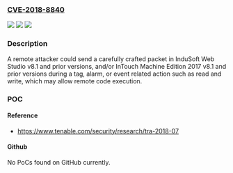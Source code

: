 ### [CVE-2018-8840](https://cve.mitre.org/cgi-bin/cvename.cgi?name=CVE-2018-8840)
![](https://img.shields.io/static/v1?label=Product&message=Schneider%20Electric%20InduSoft%20Web%20Studio%20and%20InTouch%20Machine%20Edition&color=blue)
![](https://img.shields.io/static/v1?label=Version&message=n%2Fa&color=blue)
![](https://img.shields.io/static/v1?label=Vulnerability&message=STACK-BASED%20BUFFER%20OVERFLOW%20CWE-121&color=brighgreen)

### Description

A remote attacker could send a carefully crafted packet in InduSoft Web Studio v8.1 and prior versions, and/or InTouch Machine Edition 2017 v8.1 and prior versions during a tag, alarm, or event related action such as read and write, which may allow remote code execution.

### POC

#### Reference
- https://www.tenable.com/security/research/tra-2018-07

#### Github
No PoCs found on GitHub currently.

